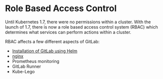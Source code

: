 # Role Based Access Control

Until Kubernetes 1.7, there were no permissions within a cluster. With the launch of 1.7, there is now a role based access control system (RBAC) which determines what services can perform actions within a cluster.

RBAC affects a few different aspects of GitLab:
* [Installation of GitLab using Helm](../helm/README.md#preparing-for-helm-with-rbac)
* [nginx](../nginx/README.md#generate-the-service-account)
* Prometheus monitoring
* GitLab Runner
* Kube-Lego
